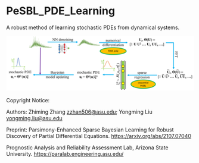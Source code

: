 # PeSBL_PDE_Learning
A robust method of learning stochastic PDEs from dynamical systems.


![Framework](Framework-1.png)


Copyright Notice:

Authors: Zhiming Zhang zzhan506@asu.edu; Yongming Liu yongming.liu@asu.edu

Preprint: Parsimony-Enhanced Sparse Bayesian Learning for Robust Discovery of Partial Differential Equations. https://arxiv.org/abs/2107.07040

Prognostic Analysis and Reliability Assessment Lab, Arizona State University. https://paralab.engineering.asu.edu/
